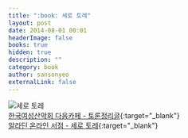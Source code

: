 ```yaml
---
title: ":book: 세로 토레"
layout: post
date: 2014-08-01 00:01
headerImage: false
books: true
hidden: true
description: ""
category: book
author: sansonyeo
externalLink: false
---
```

![세로 토레](https://image.aladin.co.kr/product/4466/40/cover500/8996745502_1.jpg)
<br>[한국여성산악회 다음카페 - 토론정리글](https://cafe.daum.net/8848kwca/5NO3/141){:target="_blank"}
<br>[알라딘 온라인 서점 - 세로 토레](https://www.aladin.co.kr/shop/wproduct.aspx?ItemId=44664096&start=slayer){:target="_blank"}